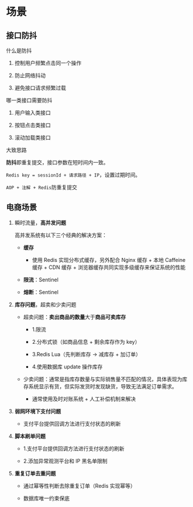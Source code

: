 # 场景

## 接口防抖

什么是防抖

1. 控制用户频繁点击同一个操作

2. 防止网络抖动

3. 避免接口请求频繁过载

哪一类接口需要防抖

1. 用户输入类接口

2. 按钮点击类接口

3. 滚动加载类接口

大致思路

**防抖**即重复提交，接口参数在短时间内一致。

`Redis key = sessionId + 请求路径 + IP`，设置过期时间。

`AOP + 注解 + Redis`防重复提交

## 电商场景

1. 瞬时流量，**高并发问题**

   高并发系统有以下三个经典的解决方案：

    - **缓存**

        - 使用 Redis 实现分布式缓存，另外配合 Nginx 缓存 + 本地 Caffeine 缓存 + CDN 缓存 + 浏览器缓存共同实现多级缓存来保证系统的性能

    - **限流**：Sentinel

    - **熔断**：Sentinel

2. **库存问题**，超卖和少卖问题

    - 超卖问题：**卖出商品的数量**大于**商品可卖库存**

      - 1.限流
      
      - 2.分布式锁（如商品信息 + 剩余库存作为 key）
      
      - 3.Redis Lua（先判断库存 -> 减库存 + 加订单）
       
      - 4.使用数据库 update 操作库存

    - 少卖问题：通常是指库存数量与实际销售量不匹配的情况，具体表现为库存系统显示有货，但实际发货时发现缺货，导致无法满足订单需求。
   
      - 通常使用及时对账系统 + 人工补偿机制来解决 

3. **弱网环境下支付问题**

   - 支付平台提供回调方法进行支付状态的刷新

4. **脚本刷单问题**

   - 1.支付平台提供回调方法进行支付状态的刷新

   - 2.添加异常观测平台和 IP 黑名单限制

5. **重复订单去重问题**

   - 通过幂等性判断去除重复订单（Redis 实现幂等）

   - 数据库唯一约束保底






























